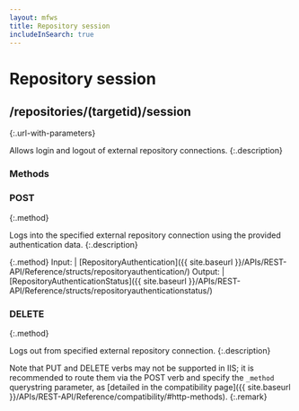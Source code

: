 ```yaml
---
layout: mfws
title: Repository session
includeInSearch: true
---
```


# Repository session

## /repositories/(targetid)/session
{:.url-with-parameters}

Allows login and logout of external repository connections.
{:.description}

### Methods

### POST
{:.method}

Logs into the specified external repository connection using the provided authentication data.
{:.description}

{:.method}
Input: | [RepositoryAuthentication]({{ site.baseurl }}/APIs/REST-API/Reference/structs/repositoryauthentication/)
Output: | [RepositoryAuthenticationStatus]({{ site.baseurl }}/APIs/REST-API/Reference/structs/repositoryauthenticationstatus/)

### DELETE
{:.method}

Logs out from specified external repository connection.
{:.description}

Note that PUT and DELETE verbs may not be supported in IIS; it is recommended to route them via the POST verb and specify the `_method` querystring parameter, as [detailed in the compatibility page]({{ site.baseurl }}/APIs/REST-API/Reference/compatibility/#http-methods).
{:.remark}
